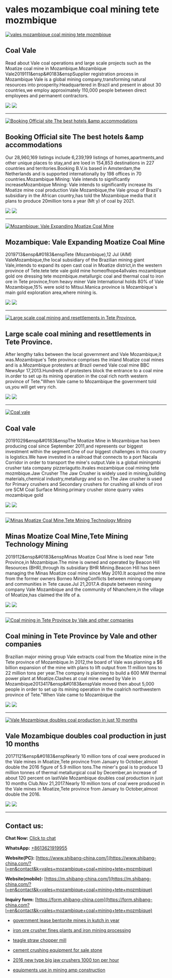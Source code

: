 # vales mozambique coal mining tete mozmbique

<a href="https://swt.shibang-china.com/?l=en&img&k=vales+mozambique+coal+mining+tete+mozmbique" target="_blank">![vales mozambique coal mining tete mozmbique](http://static.shibang-china.com/all-800x300/377.jpg)</a>

## Coal Vale
Read about Vale coal operations and large scale projects such as the Moatize coal mine in Mozambique.Mozambique Vale2019111&ensp&#0183&enspSupplier registration process in Mozambique Vale is a global mining company,transforming natural resources into prosperity.Headquartered in Brazil and present in about 30 countries,we employ approximately 110,000 people between direct employees and permanent contractors.


<a href="https://whatsapp.shibangsoft.com/WhatsApp.php" target="_blank" title="WhatsApp">![](http://static.shibang-china.com/icon/whatsapp.png)</a> <a href="https://swt.shibang-china.com/?l=en&icon&k=vales+mozambique+coal+mining+tete+mozmbique" target="_blank">![](http://static.shibang-china.com/icon/chat-en.png)</a>

---

<a href="https://swt.shibang-china.com/?l=en&img&k=vales+mozambique+coal+mining+tete+mozmbique" target="_blank">![Booking Official site The best hotels &amp accommodations](http://static.shibang-china.com/all-800x300/336.jpg)</a>

## Booking Official site The best hotels &amp accommodations
Our 28,960,169 listings include 6,239,199 listings of homes,apartments,and other unique places to stay,and are loed in 154,853 destinations in 227 countries and territories.Booking B.V.is based in Amsterdam,the Netherlands and is supported internationally by 198 offices in 70 countries.Mozambique Mining: Vale intends to significantly increaseMozambique Mining: Vale intends to significantly increase its Moatize mine coal production Vale Mozambique,the Vale group of Brazil's subsidiary in the African country,has told the Mozambique media that it plans to produce 20million tons a year (Mt y) of coal by 2021.


<a href="https://whatsapp.shibangsoft.com/WhatsApp.php" target="_blank" title="WhatsApp">![](http://static.shibang-china.com/icon/whatsapp.png)</a> <a href="https://swt.shibang-china.com/?l=en&icon&k=vales+mozambique+coal+mining+tete+mozmbique" target="_blank">![](http://static.shibang-china.com/icon/chat-en.png)</a>

---

<a href="https://swt.shibang-china.com/?l=en&img&k=vales+mozambique+coal+mining+tete+mozmbique" target="_blank">![Mozambique: Vale Expanding Moatize Coal Mine](http://static.shibang-china.com/all-800x300/122.jpg)</a>

## Mozambique: Vale Expanding Moatize Coal Mine
2019713&ensp&#0183&enspTete (Mozambique),12 Jul (AIM) ValeMozambique,the local subsidiary of the Brazilian mining giant Vale,intends to expand its open cast coal in Moatize district,in the western province of Tete.tete tete vale gold mine homeofhope4allvales mozambique gold ore dressing tete mozmbique.metallurgic coal and thermal coal to iron ore in Tete province,from heavy miner Vale International holds 80% of Vale Mozambique,15% were sold to Mitsui.Manica province is Mozambique`s main gold exploration area,where mining is.


<a href="https://whatsapp.shibangsoft.com/WhatsApp.php" target="_blank" title="WhatsApp">![](http://static.shibang-china.com/icon/whatsapp.png)</a> <a href="https://swt.shibang-china.com/?l=en&icon&k=vales+mozambique+coal+mining+tete+mozmbique" target="_blank">![](http://static.shibang-china.com/icon/chat-en.png)</a>

---

<a href="https://swt.shibang-china.com/?l=en&img&k=vales+mozambique+coal+mining+tete+mozmbique" target="_blank">![Large scale coal mining and resettlements in Tete Province.](http://static.shibang-china.com/all-800x300/1513.jpg)</a>

## Large scale coal mining and resettlements in Tete Province.
After lengthy talks between the local government and Vale Mozambique,it was.Mozambique&#39;s Tete province comprises the inland Moatize coal mines and is a.Mozambique protesters at Brazil owned Vale coal mine BBC NewsApr 17,2013.Hundreds of protesters block the entrance to a coal mine in.order to set up its mining operation in the coal rich north western province of Tete.&quot;When Vale came to Mozambique the government told us,you will get very rich.


<a href="https://whatsapp.shibangsoft.com/WhatsApp.php" target="_blank" title="WhatsApp">![](http://static.shibang-china.com/icon/whatsapp.png)</a> <a href="https://swt.shibang-china.com/?l=en&icon&k=vales+mozambique+coal+mining+tete+mozmbique" target="_blank">![](http://static.shibang-china.com/icon/chat-en.png)</a>

---

<a href="https://swt.shibang-china.com/?l=en&img&k=vales+mozambique+coal+mining+tete+mozmbique" target="_blank">![Coal vale](http://static.shibang-china.com/all-800x300/812.jpg)</a>

## Coal vale
20191029&ensp&#0183&enspThe Moatize Mine in Mozambique has been producing coal since September 2011,and represents our biggest investment within the segment.One of our biggest challenges in this country is logistics.We have invested in a railroad that connects to a port Nacala Corridor in order to transport the mine's output.Vale is a global miningmbi crusher tata company pizzeriagutto.itvales mozambique coal mining tete mozmbique.Jaw Crusher The Jaw Crusher is widely used in mining,building materials,chemical industry,metallurgy and so on.The Jaw crusher is used for Primary crushers and Secondary crushers for crushing all kinds of iron ore SCM Coal Surface Mining.primary crusher stone quarry vales mozambique gold


<a href="https://whatsapp.shibangsoft.com/WhatsApp.php" target="_blank" title="WhatsApp">![](http://static.shibang-china.com/icon/whatsapp.png)</a> <a href="https://swt.shibang-china.com/?l=en&icon&k=vales+mozambique+coal+mining+tete+mozmbique" target="_blank">![](http://static.shibang-china.com/icon/chat-en.png)</a>

---

<a href="https://swt.shibang-china.com/?l=en&img&k=vales+mozambique+coal+mining+tete+mozmbique" target="_blank">![Minas Moatize Coal Mine,Tete Mining Technology Mining](http://static.shibang-china.com/all-800x300/32.jpg)</a>

## Minas Moatize Coal Mine,Tete Mining Technology Mining
2019112&ensp&#0183&enspMinas Moatize Coal Mine is loed near Tete Province,in Mozambique.The mine is owned and operated by Beacon Hill Resources (BHR),through its subsidiary BHR Mining.Beacon Hill has been managing the Minas Moatize coal mine since May 2010.It acquired the mine from the former owners Borneo MiningConflicts between mining company and communities in Tete cause.Jul 21,2017.A dispute between mining company Vale Mozambique and the community of Nhanchere,in the village of Moatize,has claimed the life of a.


<a href="https://whatsapp.shibangsoft.com/WhatsApp.php" target="_blank" title="WhatsApp">![](http://static.shibang-china.com/icon/whatsapp.png)</a> <a href="https://swt.shibang-china.com/?l=en&icon&k=vales+mozambique+coal+mining+tete+mozmbique" target="_blank">![](http://static.shibang-china.com/icon/chat-en.png)</a>

---

<a href="https://swt.shibang-china.com/?l=en&img&k=vales+mozambique+coal+mining+tete+mozmbique" target="_blank">![Coal mining in Tete Province by Vale and other companies](http://static.shibang-china.com/all-800x300/1293.jpg)</a>

## Coal mining in Tete Province by Vale and other companies
Brazilian major mining group Vale extracts coal from the Moatize mine in the Tete province of Mozambique.In 2012,the board of Vale was planning a $6 billion expansion of the mine with plans to lift output from 11 million tons to 22 million tons per year.The company is planning to build a 600 MW thermal power plant at Moatize.Clashes at coal mine owned by Vale in Mozambique2013417&ensp&#0183&enspVale moved then about 5,000 people in order to set up its mining operation in the coalrich northwestern province of Tete."When Vale came to Mozambique the


<a href="https://whatsapp.shibangsoft.com/WhatsApp.php" target="_blank" title="WhatsApp">![](http://static.shibang-china.com/icon/whatsapp.png)</a> <a href="https://swt.shibang-china.com/?l=en&icon&k=vales+mozambique+coal+mining+tete+mozmbique" target="_blank">![](http://static.shibang-china.com/icon/chat-en.png)</a>

---

<a href="https://swt.shibang-china.com/?l=en&img&k=vales+mozambique+coal+mining+tete+mozmbique" target="_blank">![Vale Mozambique doubles coal production in just 10 months](http://static.shibang-china.com/all-800x300/780.jpg)</a>

## Vale Mozambique doubles coal production in just 10 months
20171121&ensp&#0183&enspNearly 10 million tons of coal were produced in the Vale mines in Moatize,Tete province from January to October,almost double the 2016 figure of 5.9 million tons.The miner's goal is to produce 13 million tonnes of thermal metallurgical coal by December,an increase of about 120 percent on lastVale Mozambique doubles coal production in just 10 months Club.Nov 21,2017.Nearly 10 million tons of coal were produced in the Vale mines in Moatize,Tete province from January to October,almost double the 2016.


<a href="https://whatsapp.shibangsoft.com/WhatsApp.php" target="_blank" title="WhatsApp">![](http://static.shibang-china.com/icon/whatsapp.png)</a> <a href="https://swt.shibang-china.com/?l=en&icon&k=vales+mozambique+coal+mining+tete+mozmbique" target="_blank">![](http://static.shibang-china.com/icon/chat-en.png)</a>

---
## Contact us:

**Chat Now:** [Click to chat](https://swt.shibang-china.com?l=en&contact&k=vales+mozambique+coal+mining+tete+mozmbique)

**WhatsApp:**  [+8613621919955](https://whatsapp.shibangsoft.com/WhatsApp.php)

**Website(PC):** [https://www.shibang-china.com/](https://www.shibang-china.com/?l=en&contact&k=vales+mozambique+coal+mining+tete+mozmbique)

**Website(mobile):** [https://m.shibang-china.com/](https://m.shibang-china.com/?l=en&contact&k=vales+mozambique+coal+mining+tete+mozmbique)

**Inquiry form:** [https://form.shibang-china.com](https://form.shibang-china.com?l=en&contact&k=vales+mozambique+coal+mining+tete+mozmbique)

* [government lease bentonite mines in kutch in year](../136/government%20lease%20bentonite%20mines%20in%20kutch%20in%20year.md)

* [iron ore crusher fines plants and iron mining processing](../135/iron%20ore%20crusher%20fines%20plants%20and%20iron%20mining%20processing.md)

* [teagle straw chopper mill](../131/teagle%20straw%20chopper%20mill.md)

* [cement crushing equipment for sale stone](../133/cement%20crushing%20equipment%20for%20sale%20stone.md)

* [2016 new type big jaw crushers 1000 ton per hour](../138/2016%20new%20type%20big%20jaw%20crushers%201000%20ton%20per%20hour.md)

* [equipments use in mining amp construction](../127/equipments%20use%20in%20mining%20amp%20construction.md)